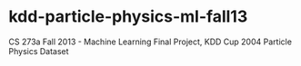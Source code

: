 kdd-particle-physics-ml-fall13
==============================

CS 273a Fall 2013 - Machine Learning Final Project, KDD Cup 2004 Particle Physics Dataset
